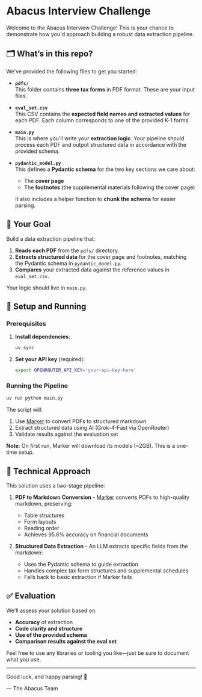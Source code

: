 # Abacus Interview Challenge

Welcome to the Abacus Interview Challenge! This is your chance to demonstrate how you'd approach building a robust data extraction pipeline.

## 🗂️ What’s in this repo?

We've provided the following files to get you started:

- **`pdfs/`**  
  This folder contains **three tax forms** in PDF format. These are your input files.

- **`eval_set.csv`**  
  This CSV contains the **expected field names and extracted values** for each PDF. Each column corresponds to one of the provided K-1 forms.

- **`main.py`**  
  This is where you’ll write your **extraction logic**. Your pipeline should process each PDF and output structured data in accordance with the provided schema.

- **`pydantic_model.py`**  
  This defines a **Pydantic schema** for the two key sections we care about:
  - The **cover page**
  - The **footnotes** (the supplemental materials following the cover page)  
  
  It also includes a helper function to **chunk the schema** for easier parsing.

## 🎯 Your Goal

Build a data extraction pipeline that:

1. **Reads each PDF** from the `pdfs/` directory.
2. **Extracts structured data** for the cover page and footnotes, matching the Pydantic schema in `pydantic_model.py`.
3. **Compares** your extracted data against the reference values in `eval_set.csv`.

Your logic should live in `main.py`.

## 🚀 Setup and Running

### Prerequisites

1. **Install dependencies**:
   ```bash
   uv sync
   ```

2. **Set your API key** (required):
   ```bash
   export OPENROUTER_API_KEY='your-api-key-here'
   ```

### Running the Pipeline

```bash
uv run python main.py
```

The script will:
1. Use [Marker](https://github.com/datalab-to/marker) to convert PDFs to structured markdown
2. Extract structured data using AI (Grok-4-Fast via OpenRouter)
3. Validate results against the evaluation set

**Note**: On first run, Marker will download its models (~2GB). This is a one-time setup.

## 🔧 Technical Approach

This solution uses a two-stage pipeline:

1. **PDF to Markdown Conversion** - [Marker](https://github.com/datalab-to/marker) converts PDFs to high-quality markdown, preserving:
   - Table structures
   - Form layouts
   - Reading order
   - Achieves 95.6% accuracy on financial documents

2. **Structured Data Extraction** - An LLM extracts specific fields from the markdown:
   - Uses the Pydantic schema to guide extraction
   - Handles complex tax form structures and supplemental schedules
   - Falls back to basic extraction if Marker fails

## ✅ Evaluation

We'll assess your solution based on:

- **Accuracy** of extraction
- **Code clarity and structure**
- **Use of the provided schema**
- **Comparison results against the eval set**

Feel free to use any libraries or tooling you like—just be sure to document what you use.

---

Good luck, and happy parsing! 🧮

— The Abacus Team
